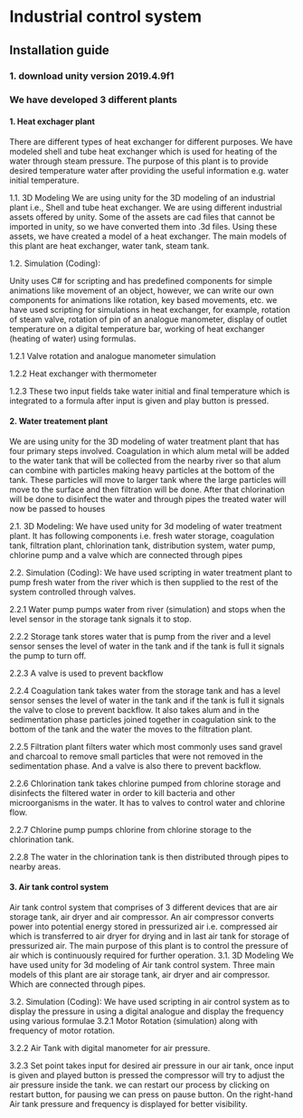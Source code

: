 # Industrial control system

## Installation guide

### 1. download unity version 2019.4.9f1

### We have developed 3 different plants 

#### 1. Heat exchager plant
There are different types of heat exchanger for different purposes. We have modeled shell and tube heat exchanger which is used for heating of the water through steam pressure. The purpose of this plant is to provide desired temperature water after providing the useful information e.g. water initial temperature.

1.1.	3D Modeling
We are using unity for the 3D modeling of an industrial plant i.e., Shell and tube heat exchanger. We are using different industrial assets offered by unity. Some of the assets are cad files that cannot be imported in unity, so we have converted them into .3d files. Using these assets, we have created a model of a heat exchanger. The main models of this plant are heat exchanger, water tank, steam tank.
 
1.2.	Simulation (Coding):

Unity uses C# for scripting and has predefined components for simple animations like movement of an object, however, we can write our own components for animations like rotation, key based movements, etc. we have used scripting for simulations in heat exchanger, for example, rotation of steam valve, rotation of pin of an analogue manometer, display of outlet temperature on a digital temperature bar, working of heat exchanger (heating of water) using formulas.

 1.2.1	Valve rotation and analogue manometer simulation

 

 1.2.2	Heat exchanger with thermometer

  

 1.2.3	These two input fields take water initial and final temperature which is integrated to a formula after input is given and play button is pressed.



#### 2. Water treatement plant 
We are using unity for the 3D modeling of water treatment plant that has four primary steps involved. Coagulation in which alum metal will be added to the water tank that will be collected from the nearby river so that alum can combine with particles making heavy particles at the bottom of the tank. These particles will move to larger tank where the large particles will move to the surface and then filtration will be done. After that chlorination will be done to disinfect the water and through pipes the treated water will now be passed to houses 





2.1.	3D Modeling:
We have used unity for 3d modeling of water treatment plant. It has following components i.e. fresh water storage, coagulation tank, filtration plant, chlorination tank, distribution system, water pump, chlorine pump and a valve which are connected through pipes 










2.2.	Simulation (Coding): 
We have used scripting in water treatment plant to pump fresh water from the river which is then supplied to the rest of the system controlled through valves.

 2.2.1	Water pump pumps water from river (simulation) and stops when the level sensor in the storage tank signals it to stop.











 2.2.2	Storage tank stores water that is pump from the river and a level sensor senses the level of water in the tank and if the tank is full it signals the pump to turn off.
























 2.2.3	A valve is used to prevent backflow










 2.2.4	Coagulation tank takes water from the storage tank and has a level sensor senses the level of water in the tank and if the tank is full it signals the valve to close to prevent backflow. It also takes alum and in the sedimentation phase particles joined together in coagulation sink to the bottom of the tank and the water the moves to the filtration plant.









 2.2.5	Filtration plant filters water which most commonly uses sand gravel and charcoal to remove small particles that were not removed in the sedimentation phase. And a valve is also there to prevent backflow.













 2.2.6	Chlorination tank takes chlorine pumped from chlorine storage and disinfects the filtered water in order to kill bacteria and other microorganisms in the water. It has to valves to control water and chlorine flow.


















 2.2.7	Chlorine pump pumps chlorine from chlorine storage to the chlorination tank.









 2.2.8	The water in the chlorination tank is then distributed through pipes to nearby areas.







#### 3. Air tank control system  
Air tank control system that comprises of 3 different devices that are air storage tank, air dryer and air compressor. An air compressor converts power into potential energy stored in pressurized air i.e. compressed air which is transferred to air dryer for drying and in last air tank for storage of pressurized air. The main purpose of this plant is to control the pressure of air which is continuously required for further operation.
3.1.	3D Modeling
 	We have used unity for 3d modeling of Air tank control system. Three main models of this plant are air storage tank, air dryer and air compressor.  Which are connected through pipes. 
 

3.2.	Simulation (Coding):
We have used scripting in air control system as to display the pressure in using a digital analogue and display the frequency using various formulae
 3.2.1	Motor Rotation (simulation) along with frequency of motor rotation. 
            
 3.2.2	Air Tank with digital manometer for air pressure.

 

 3.2.3	Set point takes input for desired air pressure in our air tank, once input is given and played button is pressed the compressor will try to adjust the air pressure inside the tank. we can restart our process by clicking on restart button, for pausing we can press on pause button. On the right-hand Air tank pressure and frequency is displayed for better visibility.

 

